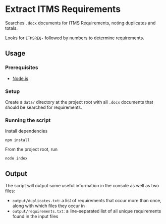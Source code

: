 # Extract ITMS Requirements
Searches `.docx` documents for ITMS Requirements, noting duplicates and totals.

Looks for `ITMSREQ-` followed by numbers to determine requirements.

## Usage
### Prerequisites
* [Node.js](https://nodejs.org/)

### Setup
Create a `data/` directory at the project root with all `.docx` documents that should be searched for requirements.

### Running the script
Install dependencies
```
npm install
```

From the project root, run
```
node index
```

## Output
The script will output some useful information in the console as well as two files:
* `output/duplicates.txt`: a list of requirements that occur more than once, along with which files they occur in
* `output/requirements.txt`: a line-separated list of all unique requirements found in the input files
